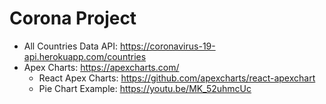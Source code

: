 # Corona Project

- All Countries Data API: https://coronavirus-19-api.herokuapp.com/countries
- Apex Charts: https://apexcharts.com/
  - React Apex Charts: https://github.com/apexcharts/react-apexchart
  - Pie Chart Example: https://youtu.be/MK_52uhmcUc
